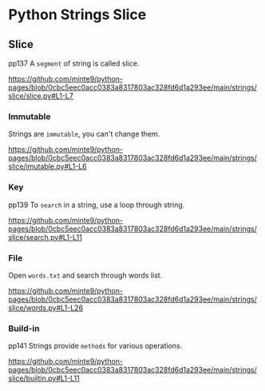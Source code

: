 # Python Strings Slice

## Slice
  pp137
A `segment` of string is called slice.

https://github.com/minte9/python-pages/blob/0cbc5eec0acc0383a8317803ac328fd6d1a293ee/main/strings/slice/slice.py#L1-L7

### Immutable

Strings are `immutable`, you can't change them.

https://github.com/minte9/python-pages/blob/0cbc5eec0acc0383a8317803ac328fd6d1a293ee/main/strings/slice/imutable.py#L1-L6

### Key
  pp139
To `search` in a string, use a loop through string.

https://github.com/minte9/python-pages/blob/0cbc5eec0acc0383a8317803ac328fd6d1a293ee/main/strings/slice/search.py#L1-L11

### File

Open `words.txt` and search through words list.

https://github.com/minte9/python-pages/blob/0cbc5eec0acc0383a8317803ac328fd6d1a293ee/main/strings/slice/words.py#L1-L26

### Build-in
  pp141
Strings provide `methods` for various operations.

https://github.com/minte9/python-pages/blob/0cbc5eec0acc0383a8317803ac328fd6d1a293ee/main/strings/slice/builtin.py#L1-L11
